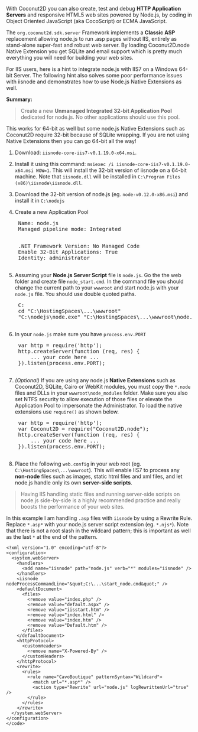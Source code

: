 With Coconut2D you can also create, test and debug **HTTP Application Servers** and responsive HTML5 web sites powered by Node.js, by coding in Object Oriented JavaScript (aka CocoScript) or ECMA JavaScript.

The `org.coconut2d.sdk.server` Framework implements a **Classic ASP** replacement allowing node.js to run .asp pages without IIS, entirely as stand-alone super-fast and robust web server. By loading Coconut2D.node Native Extension you get SQLite and email support which is pretty much everything you will need for building your web sites.

For IIS users, here is a hint to integrate node.js with IIS7 on a Windows 64-bit Server. The following hint also solves some poor performance issues with iisnode and demonstrates how to use Node.js Native Extensions as well.

**Summary:**

> Create a new **Unmanaged Integrated 32-bit Application Pool**
> dedicated for node.js. No other applications should use this pool.

This works for 64-bit as well but some node.js Native Extensions such as Coconut2D require 32-bit because of SQLite wrapping. If you are not using Native Extensions then you can go 64-bit all the way!

1. Download: `iisnode-core-iis7-v0.1.19.0-x64.msi`.

2. Install it using this command: `msiexec /i iisnode-core-iis7-v0.1.19.0-x64.msi WOW=1`. This will install the 32-bit version of iisnode on a 64-bit machine. Note that `iisnode.dll` will be installed in `C:\Program Files (x86)\iisnode\iisnode.dll`.

3. Download the 32-bit version of node.js (eg. `node-v0.12.0-x86.msi`) and install it in `C:\nodejs`

4. Create a new Application Pool

    <pre>
    Name: node.js
    Managed pipeline mode: Integrated
    </pre>

    <pre>
    .NET Framework Version: No Managed Code
    Enable 32-Bit Applications: True
    Identity: administrator
    </pre>

5. Assuming your **Node.js Server Script** file is `node.js`. Go the the web folder and create file `node_start.cmd`. In the command file you should change the current path to your `wwwroot` and start node.js with your `node.js` file. You should use double quoted paths.

    <pre>
    C:
    cd "C:\HostingSpaces\...\wwwroot"
    "C:\nodejs\node.exe" "C:\HostingSpaces\...\wwwroot\node.js"
    </pre>

5. In your `node.js` make sure you have `process.env.PORT`

    <pre>
    var http = require('http');
    http.createServer(function (req, res) {
      	... your code here ...
    }).listen(process.env.PORT);
    </pre>

6. *(Optional)* If you are using any node.js **Native Extensions** such as Coconut2D, SQLite, Cairo or WebKit modules, you must copy the `*.node` files and DLLs in your `wwwroot\node_modules` folder. Make sure you also set NTFS security to allow execution of those files or elevate the Application Pool to impersonate the Administrator. To load the native extensions use `require()` as shown below.

    <pre>
    var http = require('http');
    var Coconut2D = require("Coconut2D.node");
    http.createServer(function (req, res) {
      	... your code here ...
    }).listen(process.env.PORT);
    </pre>

7. Place the following `web.config` in your web root (eg. `C:\HostingSpaces\...\wwwroot`). This will enable IIS7 to process any **non-node** files such as images, static html files and xml files, and let node.js handle only its own **server-side scripts**.

 > Having IIS handling static files and running server-side scripts on
> node.js side-by-side is a highly recommended practice and really boosts the
> performance of your web sites.

 In this example I am handling `.asp` files with `iisnode` by using a Rewrite Rule. Replace `*.asp*` with your node.js server script extension (eg. `*.njs*`). Note that there is not a root slash in the wildcard pattern; this is important as well as the last `*` at the end of the pattern.

<!-- language: lang-xml -->

    <?xml version="1.0" encoding="utf-8"?>
    <configuration>
      <system.webServer>
        <handlers>
          <add name="iisnode" path="node.js" verb="*" modules="iisnode" />
        </handlers>
    	<iisnode nodeProcessCommandLine="&quot;C:\...\start_node.cmd&quot;" />
        <defaultDocument>
          <files>
            <remove value="index.php" />
            <remove value="default.aspx" />
            <remove value="iisstart.htm" />
            <remove value="index.html" />
            <remove value="index.htm" />
            <remove value="Default.htm" />
          </files>
        </defaultDocument>
        <httpProtocol>
          <customHeaders>
            <remove name="X-Powered-By" />
          </customHeaders>
        </httpProtocol>
        <rewrite>
          <rules>
            <rule name="CavoBoutique" patternSyntax="Wildcard">
              <match url="*.asp*" />
              <action type="Rewrite" url="node.js" logRewrittenUrl="true" />
            </rule>
          </rules>
        </rewrite>
      </system.webServer>
    </configuration>
    </code>

<!-- language: lang-xml -->
